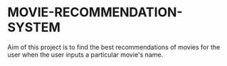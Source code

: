 # MOVIE-RECOMMENDATION-SYSTEM
Aim of this project is to find the best recommendations of movies for the user when the user inputs a particular movie's name.
